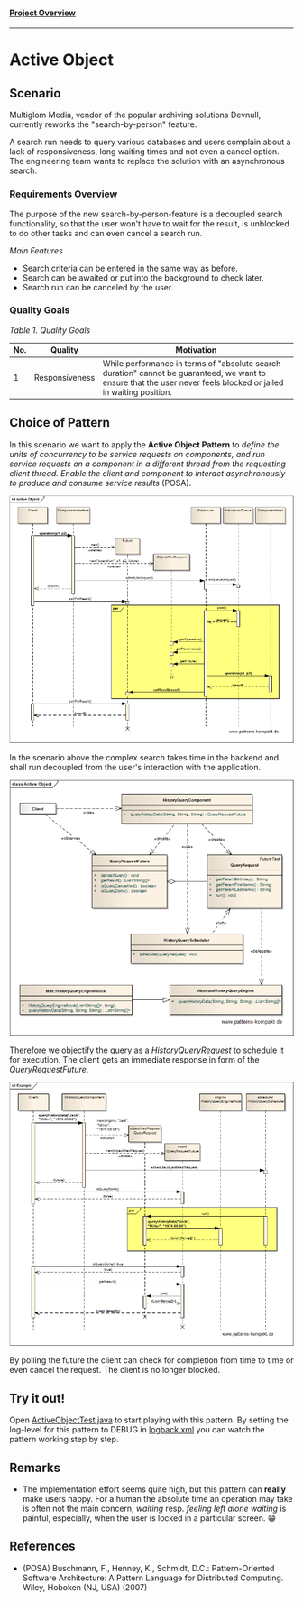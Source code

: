 #### [Project Overview](../../../../../../../README.md)
----

# Active Object

## Scenario

Multiglom Media, vendor of the popular archiving solutions Devnull, currently reworks the "search-by-person" feature.

A search run needs to query various databases and users complain about a lack of responsiveness, long waiting times and not even a cancel option.
The engineering team wants to replace the solution with an asynchronous search.

### Requirements Overview

The purpose of the new search-by-person-feature is a decoupled search functionality, so that the user won't have to wait for the result, is unblocked to do other tasks and can even cancel a search run.

_Main Features_

* Search criteria can be entered in the same way as before.
* Search can be awaited or put into the background to check later.
* Search run can be canceled by the user.

### Quality Goals

_Table 1. Quality Goals_

No.|Quality|Motivation
---|-------|----------
1|Responsiveness|While performance in terms of "absolute search duration" cannot be guaranteed, we want to ensure that the user never feels blocked or jailed in waiting position.

## Choice of Pattern
In this scenario we want to apply the **Active Object Pattern** to _define the units of concurrency to be service requests on components, and run service requests on a component in a different thread from the requesting client thread. Enable the client and component to interact asynchronously to produce and consume service results_ (POSA). 

![Test](../../../../../../../doc/patterns/images/active_object_dn.png)

In the scenario above the complex search takes time in the backend and shall run decoupled from the user's interaction with the application. 

![Test](../../../../../../../doc/patterns/images/active_object_cx.png)

Therefore we objectify the query as a _HistoryQueryRequest_ to schedule it for execution.
The client gets an immediate response in form of the _QueryRequestFuture_.

![Test](../../../../../../../doc/patterns/images/active_object_dx.png)

By polling the future the client can check for completion from time to time or even cancel the request. The client is no longer blocked.


## Try it out!

Open [ActiveObjectTest.java](ActiveObjectTest.java) to start playing with this pattern. By setting the log-level for this pattern to DEBUG in [logback.xml](../../../../../../../src/main/resources/logback.xml) you can watch the pattern working step by step.

## Remarks
* The implementation effort seems quite high, but this pattern can **really** make users happy. For a human the absolute time an operation may take is often not the main concern, _waiting_ resp. _feeling left alone waiting_ is painful, especially, when the user is locked in a particular screen. :grin:

## References

* (POSA) Buschmann, F., Henney, K., Schmidt, D.C.: Pattern-Oriented Software Architecture: A Pattern Language for Distributed Computing. Wiley, Hoboken (NJ, USA) (2007)
